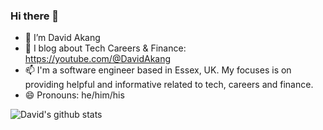 ### Hi there 👋

- 🔭 I’m David Akang
- 🌱 I blog about Tech Careers & Finance: https://youtube.com/@DavidAkang
- 📫 I'm a software engineer based in Essex, UK. My focuses is on providing helpful and informative related to tech, careers and finance.
- 😄 Pronouns: he/him/his

![David's github stats](https://github-readme-stats.vercel.app/api?username=dbakang-git&show_icons=true)
